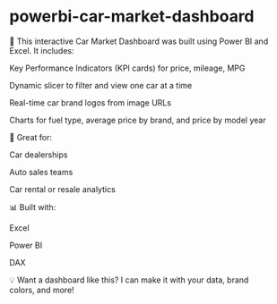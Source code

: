 # powerbi-car-market-dashboard
🚗 This interactive Car Market Dashboard was built using Power BI and Excel. It includes:

Key Performance Indicators (KPI cards) for price, mileage, MPG

Dynamic slicer to filter and view one car at a time

Real-time car brand logos from image URLs

Charts for fuel type, average price by brand, and price by model year


🎯 Great for:

Car dealerships

Auto sales teams

Car rental or resale analytics


📊 Built with:

Excel

Power BI

DAX


💡 Want a dashboard like this? I can make it with your data, brand colors, and more!
